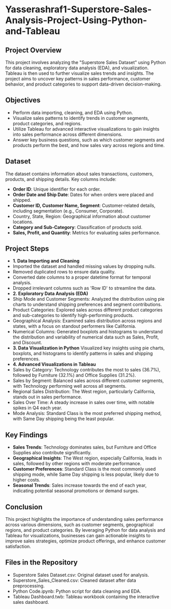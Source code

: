 # Yasserashraf1-Superstore-Sales-Analysis-Project-Using-Python-and-Tableau

## Project Overview
This project involves analyzing the "Superstore Sales Dataset" using Python for data cleaning, exploratory data analysis (EDA), and visualization. Tableau is then used to further visualize sales trends and insights. The project aims to uncover key patterns in sales performance, customer behavior, and product categories to support data-driven decision-making.

## Objectives
* Perform data importing, cleaning, and EDA using Python.
* Visualize sales patterns to identify trends in customer segments, product categories, and regions.
* Utilize Tableau for advanced interactive visualizations to gain insights into sales performance across different dimensions.
* Answer key business questions, such as which customer segments and products perform the best, and how sales vary across regions and time.

## Dataset
The dataset contains information about sales transactions, customers, products, and shipping details. Key columns include:
* **Order ID**: Unique identifier for each order.
* **Order Date and Ship Date**: Dates for when orders were placed and shipped.
* **Customer ID, Customer Name, Segment**: Customer-related details, including segmentation (e.g., Consumer, Corporate).
* Country, State, Region: Geographical information about customer locations.
* **Category and Sub-Category**: Classification of products sold.
* **Sales, Profit, and Quantity**: Metrics for evaluating sales performance.

## Project Steps
* **1. Data Importing and Cleaning**
* Imported the dataset and handled missing values by dropping nulls.
* Removed duplicated rows to ensure data quality.
* Converted date columns to a proper datetime format for temporal analysis.
* Dropped irrelevant columns such as 'Row ID' to streamline the data.
* **2. Exploratory Data Analysis (EDA)**
* Ship Mode and Customer Segments: Analyzed the distribution using pie charts to understand shipping preferences and segment contributions.
* Product Categories: Explored sales across different product categories and sub-categories to identify high-performing products.
* Geographical Analysis: Examined sales distribution across regions and states, with a focus on standout performers like California.
* Numerical Columns: Generated boxplots and histograms to understand the distribution and variability of numerical data such as Sales, Profit, and Discount.
* **3. Data Visualization in Python**
Visualized key insights using pie charts, boxplots, and histograms to identify patterns in sales and shipping preferences.
* **4. Advanced Visualizations in Tableau**
* Sales by Category: Technology contributes the most to sales (36.7%), followed by Furniture (32.1%) and Office Supplies (31.2%).
* Sales by Segment: Balanced sales across different customer segments, with Technology performing well across all segments.
* Regional Sales Distribution: The West region, particularly California, stands out in sales performance.
* Sales Over Time: A steady increase in sales over time, with notable spikes in Q4 each year.
* Mode Analysis: Standard Class is the most preferred shipping method, with Same Day shipping being the least popular.

## Key Findings
* **Sales Trends**: Technology dominates sales, but Furniture and Office Supplies also contribute significantly.
* **Geographical Insights**: The West region, especially California, leads in sales, followed by other regions with moderate performance.
* **Customer Preferences**: Standard Class is the most commonly used shipping mode, while Same Day shipping is less popular, likely due to higher costs.
* **Seasonal Trends**: Sales increase towards the end of each year, indicating potential seasonal promotions or demand surges.
  
## Conclusion
This project highlights the importance of understanding sales performance across various dimensions, such as customer segments, geographical regions, and product categories. By leveraging Python for data analysis and Tableau for visualizations, businesses can gain actionable insights to improve sales strategies, optimize product offerings, and enhance customer satisfaction.

## Files in the Repository
* Superstore Sales Dataset.csv: Original dataset used for analysis.
* Superstore_Sales_Cleaned.csv: Cleaned dataset after data preprocessing.
* Python Code.ipynb: Python script for data cleaning and EDA.
* Tableau Dashboard.twb: Tableau workbook containing the interactive sales dashboard.
